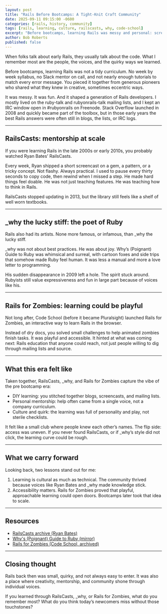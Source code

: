 ```yaml
---
layout: post
title: "Rails Before Bootcamps: A Tight‑Knit Craft Community"
date: 2025-09-11 09:15:00 -0600
categories: [rails, history, community]
tags: [rails, learning, culture, railscasts, why, code-school]
excerpt: "Before bootcamps, learning Rails was messy and personal: screencasts, mailing lists, and a few strong voices that made the craft stick."
author: Bob Roberts
published: false
---
```


When folks talk about early Rails, they usually talk about the code. What I remember most are the people, the voices, and the quirky ways we learned.

Before bootcamps, learning Rails was not a tidy curriculum. No week by week syllabus, no Slack mentor on call, and not nearly enough tutorials to match every error message. You pieced it together from generous pioneers who shared what they knew in creative, sometimes eccentric ways.

It was messy. It was fun. And it shaped a generation of Rails developers.
I mostly lived on the ruby-talk and rubyonrails-talk mailing lists, and I kept an IRC window open in #rubyonrails on Freenode. Stack Overflow launched in 2008 and quickly became part of the toolbox, but in those early years the best Rails answers were often still in blogs, the lists, or IRC logs.

---

## RailsCasts: mentorship at scale

If you were learning Rails in the late 2000s or early 2010s, you probably watched Ryan Bates’ RailsCasts.

Every week, Ryan shipped a short screencast on a gem, a pattern, or a tricky concept. Not flashy. Always practical. I used to pause every thirty seconds to copy code, then rewind when I missed a step. He made hard things feel doable. He was not just teaching features. He was teaching how to think in Rails.

RailsCasts stopped updating in 2013, but the library still feels like a shelf of well worn textbooks.

---

## \_why the lucky stiff: the poet of Ruby

Rails also had its artists. None more famous, or infamous, than \_why the lucky stiff.

\_why was not about best practices. He was about joy. Why’s (Poignant) Guide to Ruby was whimsical and surreal, with cartoon foxes and side trips that somehow made Ruby feel human. It was less a manual and more a love letter to programming.

His sudden disappearance in 2009 left a hole. The spirit stuck around. Rubyists still value expressiveness and fun in large part because of voices like his.

---

## Rails for Zombies: learning could be playful

Not long after, Code School (before it became Pluralsight) launched Rails for Zombies, an interactive way to learn Rails in the browser.

Instead of dry docs, you solved small challenges to help animated zombies finish tasks. It was playful and accessible. It hinted at what was coming next: Rails education that anyone could reach, not just people willing to dig through mailing lists and source.

---

## What this era felt like

Taken together, RailsCasts, \_why, and Rails for Zombies capture the vibe of the pre bootcamp era:

- DIY learning: you stitched together blogs, screencasts, and mailing lists.
- Personal mentorship: help often came from a single voice, not a company curriculum.
- Culture and quirk: the learning was full of personality and play, not sterile checklists.

It felt like a small club where people knew each other’s names. The flip side: access was uneven. If you never found RailsCasts, or if \_why’s style did not click, the learning curve could be rough.

---

## What we carry forward

Looking back, two lessons stand out for me:

1. Learning is cultural as much as technical. The community thrived because voices like Ryan Bates and \_why made knowledge stick.
2. Accessibility matters. Rails for Zombies proved that playful, approachable learning could open doors. Bootcamps later took that idea to scale.

---

## Resources

- [RailsCasts archive (Ryan Bates)](http://railscasts.com/)
- [Why's (Poignant) Guide to Ruby (mirror)](https://poignant.guide/)
- [Rails for Zombies (Code School, archived)](https://web.archive.org/web/*/http://railsforzombies.org)

---

## Closing thought

Rails back then was small, quirky, and not always easy to enter. It was also a place where creativity, mentorship, and community shone through individual voices.

If you learned through RailsCasts, \_why, or Rails for Zombies, what do you remember most? What do you think today’s newcomers miss without those touchstones?
